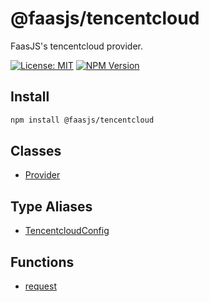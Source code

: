 # @faasjs/tencentcloud

FaasJS's tencentcloud provider.

[![License: MIT](https://img.shields.io/npm/l/@faasjs/tencentcloud.svg)](https://github.com/faasjs/faasjs/blob/main/packages/faasjs/tencentcloud/LICENSE)
[![NPM Version](https://img.shields.io/npm/v/@faasjs/tencentcloud.svg)](https://www.npmjs.com/package/@faasjs/tencentcloud)

## Install

```sh
npm install @faasjs/tencentcloud
```

## Classes

- [Provider](classes/Provider.md)

## Type Aliases

- [TencentcloudConfig](type-aliases/TencentcloudConfig.md)

## Functions

- [request](functions/request.md)
